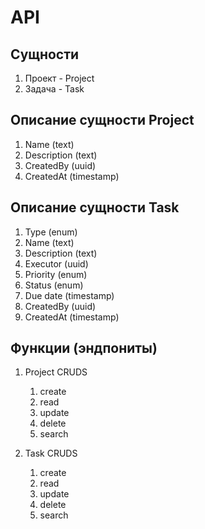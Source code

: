 # API

## Сущности

1. Проект - Project
2. Задача - Task

## Описание сущности Project

1. Name (text)
2. Description (text)
3. CreatedBy (uuid)
4. CreatedAt (timestamp)

## Описание сущности Task

1. Type (enum)
2. Name (text)
3. Description (text)
4. Executor (uuid)
5. Priority (enum)
6. Status (enum)
7. Due date (timestamp)
8. CreatedBy (uuid)
9. CreatedAt (timestamp)

## Функции (эндпониты)

1. Project CRUDS
   1. create
   2. read
   3. update
   4. delete
   5. search

2. Task CRUDS
   1. create
   2. read
   3. update
   4. delete
   5. search
